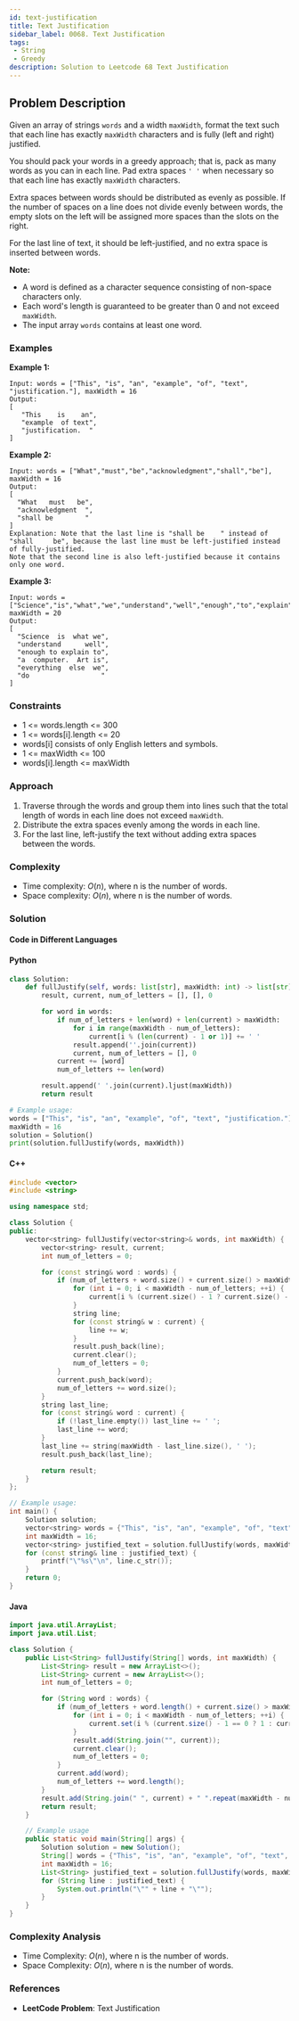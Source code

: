 ```yaml
---
id: text-justification
title: Text Justification
sidebar_label: 0068. Text Justification
tags:
 - String
 - Greedy
description: Solution to Leetcode 68 Text Justification
---
```


## Problem Description

Given an array of strings `words` and a width `maxWidth`, format the text such that each line has exactly `maxWidth` characters and is fully (left and right) justified.

You should pack your words in a greedy approach; that is, pack as many words as you can in each line. Pad extra spaces `' '` when necessary so that each line has exactly `maxWidth` characters.

Extra spaces between words should be distributed as evenly as possible. If the number of spaces on a line does not divide evenly between words, the empty slots on the left will be assigned more spaces than the slots on the right.

For the last line of text, it should be left-justified, and no extra space is inserted between words.

**Note:**

- A word is defined as a character sequence consisting of non-space characters only.
- Each word's length is guaranteed to be greater than 0 and not exceed `maxWidth`.
- The input array `words` contains at least one word.

### Examples

**Example 1:**

```
Input: words = ["This", "is", "an", "example", "of", "text", "justification."], maxWidth = 16
Output:
[
   "This    is    an",
   "example  of text",
   "justification.  "
]
```

**Example 2:**

```
Input: words = ["What","must","be","acknowledgment","shall","be"], maxWidth = 16
Output:
[
  "What   must   be",
  "acknowledgment  ",
  "shall be        "
]
Explanation: Note that the last line is "shall be    " instead of "shall     be", because the last line must be left-justified instead of fully-justified.
Note that the second line is also left-justified because it contains only one word.
```

**Example 3:**

```
Input: words = ["Science","is","what","we","understand","well","enough","to","explain","to","a","computer.","Art","is","everything","else","we","do"], maxWidth = 20
Output:
[
  "Science  is  what we",
  "understand      well",
  "enough to explain to",
  "a  computer.  Art is",
  "everything  else  we",
  "do                  "
]
```

### Constraints

- 1 &lt;= words.length &lt;= 300
- 1 &lt;= words[i].length &lt;= 20
- words[i] consists of only English letters and symbols.
- 1 &lt;= maxWidth &lt;= 100
- words[i].length &lt;= maxWidth

### Approach

1. Traverse through the words and group them into lines such that the total length of words in each line does not exceed `maxWidth`.
2. Distribute the extra spaces evenly among the words in each line.
3. For the last line, left-justify the text without adding extra spaces between the words.

### Complexity

- Time complexity: $O(n)$, where n is the number of words.
- Space complexity: $O(n)$, where n is the number of words.

### Solution

#### Code in Different Languages

#### Python

```python
class Solution:
    def fullJustify(self, words: list[str], maxWidth: int) -> list[str]:
        result, current, num_of_letters = [], [], 0

        for word in words:
            if num_of_letters + len(word) + len(current) > maxWidth:
                for i in range(maxWidth - num_of_letters):
                    current[i % (len(current) - 1 or 1)] += ' '
                result.append(''.join(current))
                current, num_of_letters = [], 0
            current += [word]
            num_of_letters += len(word)

        result.append(' '.join(current).ljust(maxWidth))
        return result

# Example usage:
words = ["This", "is", "an", "example", "of", "text", "justification."]
maxWidth = 16
solution = Solution()
print(solution.fullJustify(words, maxWidth))
```

#### C++

```cpp
#include <vector>
#include <string>

using namespace std;

class Solution {
public:
    vector<string> fullJustify(vector<string>& words, int maxWidth) {
        vector<string> result, current;
        int num_of_letters = 0;

        for (const string& word : words) {
            if (num_of_letters + word.size() + current.size() > maxWidth) {
                for (int i = 0; i < maxWidth - num_of_letters; ++i) {
                    current[i % (current.size() - 1 ? current.size() - 1 : 1)] += ' ';
                }
                string line;
                for (const string& w : current) {
                    line += w;
                }
                result.push_back(line);
                current.clear();
                num_of_letters = 0;
            }
            current.push_back(word);
            num_of_letters += word.size();
        }
        string last_line;
        for (const string& word : current) {
            if (!last_line.empty()) last_line += ' ';
            last_line += word;
        }
        last_line += string(maxWidth - last_line.size(), ' ');
        result.push_back(last_line);

        return result;
    }
};

// Example usage:
int main() {
    Solution solution;
    vector<string> words = {"This", "is", "an", "example", "of", "text", "justification."};
    int maxWidth = 16;
    vector<string> justified_text = solution.fullJustify(words, maxWidth);
    for (const string& line : justified_text) {
        printf("\"%s\"\n", line.c_str());
    }
    return 0;
}
```

#### Java

```java
import java.util.ArrayList;
import java.util.List;

class Solution {
    public List<String> fullJustify(String[] words, int maxWidth) {
        List<String> result = new ArrayList<>();
        List<String> current = new ArrayList<>();
        int num_of_letters = 0;

        for (String word : words) {
            if (num_of_letters + word.length() + current.size() > maxWidth) {
                for (int i = 0; i < maxWidth - num_of_letters; ++i) {
                    current.set(i % (current.size() - 1 == 0 ? 1 : current.size() - 1), current.get(i % (current.size() - 1 == 0 ? 1 : current.size() - 1)) + " ");
                }
                result.add(String.join("", current));
                current.clear();
                num_of_letters = 0;
            }
            current.add(word);
            num_of_letters += word.length();
        }
        result.add(String.join(" ", current) + " ".repeat(maxWidth - num_of_letters - (current.size() - 1)));
        return result;
    }

    // Example usage
    public static void main(String[] args) {
        Solution solution = new Solution();
        String[] words = {"This", "is", "an", "example", "of", "text", "justification."};
        int maxWidth = 16;
        List<String> justified_text = solution.fullJustify(words, maxWidth);
        for (String line : justified_text) {
            System.out.println("\"" + line + "\"");
        }
    }
}
```

### Complexity Analysis

- Time Complexity: $O(n)$, where n is the number of words.
- Space Complexity: $O(n)$, where n is the number of words.

### References

- **LeetCode Problem**: Text Justification

